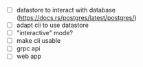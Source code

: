 - [ ] datastore to interact with database (https://docs.rs/postgres/latest/postgres/)
- [ ] adapt cli to use datastore
- [ ] "interactive" mode?
- [ ] make cli usable
- [ ] grpc api
- [ ] web app
